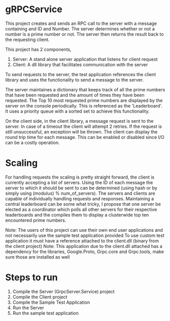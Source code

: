 # gRPCService

This project creates and sends an RPC call to the server with a message containing and ID and Number. The server determines
whether or not a number is a prime number or not. The server then returns the result back to the requesting client.

This project has 2 components,
  1. Server: A stand alone server application that listens for client request
  2. Client: A dll library that facilitates communication with the server

To send requests to the server, the test application references the client library and uses the functionality to send a 
message to the server. 

The server maintaines a dictionary that keeps track of all the prime numbers that have been requested and the amount of times they have been requested. 
The Top 10 most requested prime numbers are displayed by the server on the console periodically. This is referenced as the 'Leaderboard'. It uses a priority queue with a sorted set to achieve this functionality. 

On the client side, in the client library, a message request is sent to the server. In case of a timeout the client will attempt 2 retries. If the request is still unsuccessful, an exception will be thrown.
The client can display the round trip time for each message. This can be enabled or disabled since I/O can be a costly operation.

# Scaling
For handling requests the scaling is pretty straight forward, the client is currently accepting a list of servers. Using the ID of each message the server to which it should be sent to can be determined (using hash or by simply using (modulus) % num_of_servers). The servers and clients are capable of individually handling requests and responses.
Maintaining a central leaderboard can be some what tricky, I propose that one server be elected as a coordinator which polls all other servers for their respective leaderboards and the compiles them to display a clusterwide top ten encountered prime numbers.


Note:
The users of this project can use their own end user applications and not necessarily use the sample test application provided
To use custom test application it must have a reference attached to the client.dll (binary from the client project)
Note: This application due to the client.dll attached has a dependency for the libraries, Google.Proto, Grpc.core and Grpc.tools, make sure those are installed as well


# Steps to run
  1. Compile the Server (GrpcServer.Service) project
  2. Compile the Client project
  3. Compile the Sample Test Application
  4. Run the Server
  5. Run the sample test application
